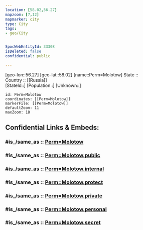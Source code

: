 ```yaml
---
location: [58.02,56.27] 
mapzoom: [7,12] 
mapmarker: city 
type: City
tags:
- geo/City


SpocWebEntityId: 33308
isDeleted: false
confidential: public

---
```

[geo-lon::56.27] 
[geo-lat::58.02] 
[name::Perm=Molotow] 
State ::  
Country :: [[Russia]]  
[StateId::] 
[Population::] 
[Unknown::] 


```leaflet
id: Perm=Molotow
coordinates: [[Perm=Molotow]] 
markerFile: [[Perm=Molotow]] 
defaultZoom: 11 
maxZoom: 18
```


## Confidential Links & Embeds: 

### #is_/same_as :: [Perm=Molotow](/_Standards/Earth/Continent/Asia/Asia~North/Asia~Ural/Perm_Krai/City/Perm=Molotow.md) 

### #is_/same_as :: [Perm=Molotow.public](/_public/Earth/Continent/Asia/Asia~North/Asia~Ural/Perm_Krai/City/Perm=Molotow.public.md) 

### #is_/same_as :: [Perm=Molotow.internal](/_internal/Earth/Continent/Asia/Asia~North/Asia~Ural/Perm_Krai/City/Perm=Molotow.internal.md) 

### #is_/same_as :: [Perm=Molotow.protect](/_protect/Earth/Continent/Asia/Asia~North/Asia~Ural/Perm_Krai/City/Perm=Molotow.protect.md) 

### #is_/same_as :: [Perm=Molotow.private](/_private/Earth/Continent/Asia/Asia~North/Asia~Ural/Perm_Krai/City/Perm=Molotow.private.md) 

### #is_/same_as :: [Perm=Molotow.personal](/_personal/Earth/Continent/Asia/Asia~North/Asia~Ural/Perm_Krai/City/Perm=Molotow.personal.md) 

### #is_/same_as :: [Perm=Molotow.secret](/_secret/Earth/Continent/Asia/Asia~North/Asia~Ural/Perm_Krai/City/Perm=Molotow.secret.md)

